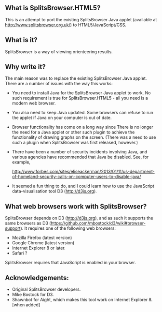 What is SplitsBrowser.HTML5?
----------------------------

This is an attempt to port the existing SplitsBrowser Java applet (available at
http://www.splitsbrowser.org.uk/) to HTML5/JavaScript/CSS.

What is it?
-----------

SplitsBrowser is a way of viewing orienteering results.

Why write it?
-------------
The main reason was to replace the existing SplitsBrowser Java applet.  There
are a number of issues with the way this works:

* You need to install Java for the SplitsBrowser Java applet to work.  No such
  requirement is true for SplitsBrowser.HTML5 - all you need is a modern web
  browser.
  
* You also need to keep Java updated.  Some browsers can refuse to run the
  applet if Java on your computer is out of date.
  
* Browser functionality has come on a long way since 
There is no longer the need for a Java applet or other such plugin to achieve
  the functionality of drawing graphs on the screen.  (There was a need to use
  such a plugin when SplitsBrowser was first released, however.)

* There have been a number of security incidents involving Java, and various
  agencies have recommended that Java be disabled.  See, for example,
  
  http://www.forbes.com/sites/eliseackerman/2013/01/11/us-department-of-homeland-security-calls-on-computer-users-to-disable-java/

* It seemed a fun thing to do, and I could learn how to use the JavaScript
  data-visualisation tool D3 (http://d3js.org).
  

What web browsers work with SplitsBrowser?
------------------------------------------

SplitsBrowser depends on D3 (http://d3js.org), and as such it supports the same
browsers as D3 (https://github.com/mbostock/d3/wiki#browser-support).  It
requires one of the following web browsers:

* Mozilla Firefox (latest version)
* Google Chrome (latest version)
* Internet Explorer 8 or later.
* Safari ?

SplitsBrowser requires that JavaScript is enabled in your browser.


Acknowledgements:
-----------------
* Original SplitsBrowser developers.
* Mike Bostock for D3.
* Shawnbot for Aight, which makes this tool work on Internet Explorer 8.  [when added]

